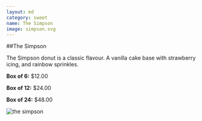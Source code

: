```yaml
---
layout: md
category: sweet
name: The Simpson
image: simpson.svg
---
```


##The Simpson

The Simpson donut is a classic flavour. A vanilla cake base with strawberry icing, and rainbow sprinkles.

**Box of 6:** $12.00

**Box of 12:** $24.00

**Box of 24:** $48.00


![the simpson]({{site.baseurl}}/images/simpson.svg)